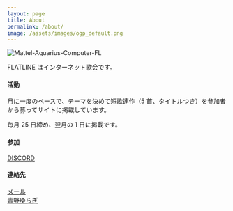 ```yaml
---
layout: page
title: About
permalink: /about/
image: /assets/images/ogp_default.png
---
```


<img src="https://images.flatline.tanka.cc/Mattel-Aquarius-Computer-FL.png" alt="Mattel-Aquarius-Computer-FL">

FLATLINE はインターネット歌会です。

#### 活動

月に一度のペースで、テーマを決めて短歌連作（5 首、タイトルつき）を参加者から募ってサイトに掲載しています。

毎月 25 日締め、翌月の 1 日に掲載です。

#### 参加

<i class="fa-brands fa-discord"></i> [DISCORD](https://discord.gg/WyV2XHN6z2)

#### 連絡先

<i class="fa-regular fa-envelope"></i> [メール]({{site.baseurl}}/contact/)  
<i class="fa-brands fa-twitter"></i> [青野ゆらぎ](https://x.com/aonoyuragi)
